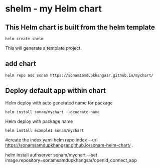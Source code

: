 # shelm - my Helm chart 

## This Helm chart is built from the helm template
```
helm create shelm
```
This will generate a template project.

## add chart 
```helm repo add sonam https://sonamsamdupkhangsar.github.io/mychart/```

## Deploy default app within chart
Helm deploy with auto generated name for package
```
helm install sonam/mychart --generate-name
```

Helm deploy with package name
```
helm install example1 sonam/mychart
```

#create the index.yaml
helm repo index --url https://sonamsamdupkhangsar.github.io/sonam-helm-chart/ .

helm install authserver sonam/mychart --set image.repository=sonamsamdupkhangsar/openid_connect_app
